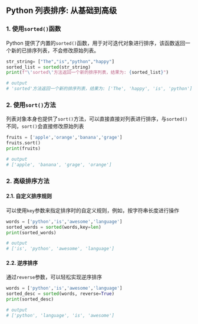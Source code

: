 ## Python 列表排序: 从基础到高级
### 1. 使用`sorted()`函数
Python 提供了内置的`sorted()`函数，用于对可迭代对象进行排序，该函数返回一个新的已排序列表，不会修改原始列表。
```python
str_string= ["The","is","python","happy"]
sorted_list = sorted(str_string)
print(f"\'sorted\'方法返回一个新的排序列表，结果为: {sorted_list}")

# output
# 'sorted'方法返回一个新的排序列表，结果为: ['The', 'happy', 'is', 'python']
```

### 2. 使用`sort()`方法
列表对象本身也提供了`sort()`方法，可以直接直接对列表进行排序，与`sorted()`不同，`sort()`会直接修改原始列表
```python
fruits = ['apple','orange','banana','grage']
fruits.sort()
print(fruits)

# output
# ['apple', 'banana', 'grage', 'orange']
```

### 2. 高级排序方法
#### 2.1. 自定义排序规则
可以使用`key`参数来指定排序时的自定义规则，例如，按字符串长度进行操作
```python
words = ['python','is','awesome','language']
sorted_words = sorted(words,key=len)
print(sorted_words)

# output
# ['is', 'python', 'awesome', 'language']
```
#### 2.2. 逆序排序
通过`reverse`参数，可以轻松实现逆序排序
```python
words = ['python','is','awesome','language']
sorted_desc = sorted(words, reverse=True)
print(sorted_desc)

# output
# ['python', 'language', 'is', 'awesome']
```
